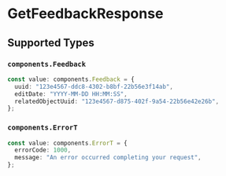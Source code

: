 # GetFeedbackResponse


## Supported Types

### `components.Feedback`

```typescript
const value: components.Feedback = {
  uuid: "123e4567-ddc8-4302-b8bf-22b56e3f14ab",
  editDate: "YYYY-MM-DD HH:MM:SS",
  relatedObjectUuid: "123e4567-d875-402f-9a54-22b56e42e26b",
};
```

### `components.ErrorT`

```typescript
const value: components.ErrorT = {
  errorCode: 1000,
  message: "An error occurred completing your request",
};
```


